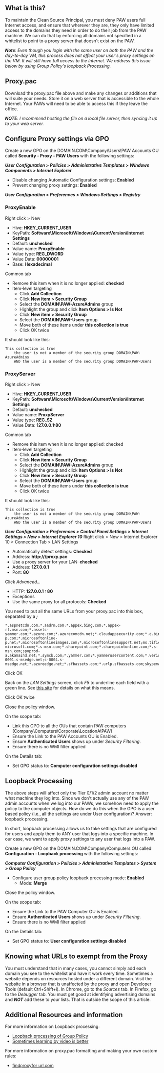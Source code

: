 ## What is this?
To maintain the Clean Source Principal, you must deny PAW users full Internet access, and ensure that wherever they are, they only have limited access to the domains they need in order to do their job from the PAW machine.  We can do that by enforcing all domains not specified in a whitelist to point to a proxy server that doesn't exist on the PAW.

***Note***: *Even though you login with the same user on both the PAW and the day-to-day VM, this process does not affect your user's proxy settings on the VM.  It will still have full access to the Internet.  We address this issue below by using Group Policy's loopback Processing.*

## Proxy.pac
Download the proxy.pac file above and make any changes or additions that will suite your needs.  Store it on a web server that is accessible to the whole Internet.  Your PAWs will need to be able to access this if they leave the office.

***NOTE***: *I recommend hosting the file on a local file server, then syncing it up to your web server.*

## Configure Proxy settings via GPO

Create a new GPO on the DOMAIN.COM\Company\Users\PAW Accounts OU called **Security - Proxy - PAW Users** with the following settings:

***User Configuration > Policies > Administrative Templates > Windows Components > Internet Explorer***
* Disable changing Automatic Configuration settings: **Enabled**
* Prevent changing proxy settings: **Enabled**

***User Configuration > Preferences > Windows Settings > Registry***

### ProxyEnable
Right click > New
* Hive: **HKEY_CURRENT_USER**
* KeyPath: **Software\Microsoft\Windows\CurrentVersion\Internet Settings**
* Default: **unchecked**
* Value name: **ProxyEnable**
* Value type: **REG_DWORD**
* Value Data: **00000001**
* Base: **Hexadecimal**

Common tab
* Remove this item when it is no longer applied: **checked**
* Item-level targeting
	* Click **Add Collection**
	* Click **New item > Security Group**
	* Select the **DOMAIN\PAW-AzureAdmins** group
	* Highlight the group and click **Item Options > Is Not**
	* Click **New item > Security Group**
	* Select the **DOMAIN\PAW-Users** group
	* Move both of these items under **this collection is true**
	* Click OK twice

It should look like this:
```
This collection is true
	the user is not a member of the security group DOMAIN\PAW-AzureAdmins
	AND the user is a member of the security group DOMAIN\PAW-Users
```

### ProxyServer
Right click > New
* Hive: **HKEY_CURRENT_USER**
* KeyPath: **Software\Microsoft\Windows\CurrentVersion\Internet Settings**
* Default: **unchecked**
* Value name: **ProxyServer**
* Value type: **REG_SZ**
* Value Data: **127.0.0.1:80**

Common tab
* Remove this item when it is no longer applied: checked
* Item-level targeting
	* Click **Add Collection**
	* Click **New item > Security Group**
	* Select the **DOMAIN\PAW-AzureAdmins** group
	* Highlight the group and click **Item Options > Is Not**
	* Click **New item > Security Group**
	* Select the **DOMAIN\PAW-Users** group
	* Move both of these items under **this collection is true**
	* Click OK twice

It should look like this:
```
This collection is true
	the user is not a member of the security group DOMAIN\PAW-AzureAdmins
	AND the user is a member of the security group DOMAIN\PAW-Users
```

***User Configuration > Preferences > Control Panel Settings > Internet Settings > New > Internet Explorer 10***
Right click > New > Internet Explorer 10 > Connection Tab > LAN Settings
* Automatically detect settings: **Checked**
* Address: **http://<your url>/proxy.pac**
* Use a proxy server for your LAN: **checked**
* Address: **127.0.0.1**
* Port: **80**

Click *Advanced...*
* HTTP: **127.0.0.1 : 80**
* Exceptions
* Use the same proxy for all protocols: **Checked**

You need to put all the same URLs from your proxy.pac into this box, separated by a ***;***

```
*.aspnetcdn.com;*.aadrm.com;*.appex.bing.com;*.appex-rf.msn.com;*.assets-yammer.com;*.azure.com;*.azurecomcdn.net;*.cloudappsecurity.com;*.c.bing.com;*.gfx.ms;*.live.com;*.live.net;*.lync.com;maodatafeedsservice.cloudapp.net;*.microsoft.com;*.microsoftonline.com;*.microsoftonline-p.com;*.microsoftonline-p.net;*.microsoftonlineimages.com;*.microsoftonlinesupport.net;ms.tific.com;*.msecnd.net;*.msedge.net;*.msft.net;*.msocdn.com;*.onenote.com;*.outlook.com;*.office365.com;*.office.com;*.office.net;*.onmicrosoft.com;partnerservices.getmicrosoftkey.com;*.passport.net;*.phonefactor.net;*.s-microsoft.com;*.s-msn.com;*.sharepoint.com;*.sharepointonline.com;*.s-msn.com;spoprod-a.akamaihd.net;*.symcb.com;*.yammer.com;*.yammerusercontent.com;*.verisign.com;*.windows.com;*.windows.net;*.windowsazure.com;*.windowsupdate.com;*.upwell.com;*.alliancehealth.com;*.ingrammed.com;ingrammedical.com;*.lync.com;*.cqd.lync.com;*.infra.lync.com;*.online.lync.com;*.resources.lync.com;*.config.skype.com;*.skypeforbusiness.com;*.pipe.aria.microsoft.com;config.edge.skype.com;pipe.skype.com;s-0001.s-msedge.net;s-0004.s-msedge.net;*.azureedge.net;*.sfbassets.com;*.urlp.sfbassets.com;skypemaprdsitus.trafficmanager.net;quicktips.skypeforbusiness.com;swx.cdn.skype.com;*.api.skype.com;*.users.storage.live.com;skypegraph.skype.com;*.broadcast.skype.com;broadcast.skype.com;browser.pipe.aria.microsoft.com;aka.ms;amp.azure.net;*.keydelivery.mediaservices.windows.net;*.msecnd.net;*.streaming.mediaservices.windows.net;ajax.aspnetcdn.com;mlccdn.blob.core.windows.net;crl.godaddy.com
```

Click OK

Back on the *LAN Settings* screen, click *F5* to underline each field with a green line.  See [this site](https://blogs.technet.microsoft.com/grouppolicy/2008/10/13/red-green-gp-preferences-doesnt-work-even-though-the-policy-applied-and-after-gpupdate-force/) for details on what this means.

Click OK twice

Close the policy window.

On the scope tab:
* Link this GPO to all the OUs that contain PAW computers (Company\Computers\Corporate\LocationA\PAW)
* Ensure the Link to the PAW Accounts OU is Enabled.
* Ensure **Authenticated Users** shows up under *Security Filtering*.
* Ensure there is no WMI filter applied

On the Details tab:
* Set GPO status to: **Computer configuration settings disabled**

## Loopback Processing

The above steps will affect only the Tier 0/1/2 admin account no matter what machine they log into.  Since we don't actually use any of the PAW admin accounts when we log into our PAWs, we somehow need to apply the policy to the computer objects.  How do we do this when the GPO is a user based policy (i.e., all the settings are under User configuration)?  Answer: loopback processing.

In short, loopback processing allows us to take settings that are configured for users and apply them to ANY user that logs into a specific machine.  In our case, we want to apply proxy settings to any user that logs into a PAW.

Create a new GPO on the DOMAIN.COM\Company\Computers OU called **Configuration - Loopback processing** with the following settings:

***Computer Configuration > Policies > Administrative Templates > System > Group Policy***
* Configure user group policy loopback processing mode: **Enabled**
	* Mode: **Merge**

Close the policy window.

On the scope tab:
* Ensure the Link to the PAW Computer OU is Enabled.
* Ensure **Authenticated Users** shows up under *Security Filtering*.
* Ensure there is no WMI filter applied

On the Details tab:
* Set GPO status to: **User configuration settings disabled**

## Knowing what URLs to exempt from the Proxy
You must understand that in many cases, you cannot simply add each domain you see to the whitelist and have it work every time.  Sometimes a website depends on resources hosted under a different domain.  Visit the website in a browser that is unaffected by the proxy and open Developer Tools (default Ctrl+Shift+i).  In Chrome, go to the *Sources* tab.  In Firefox, go to the *Debugger* tab.   You must get good at identifying advertising domains and ***NOT*** add these to your lists.  That is outside the scope of this article.  

## Additional Resources and information
For more information on Loopback processing:
* [Loopback processing of Group Policy](https://support.microsoft.com/en-us/help/231287/loopback-processing-of-group-policy)
* [Sometimes learning by video is better](https://www.youtube.com/watch?v=2bZGMtOCXN0)

For more information on proxy.pac formatting and making your own custom rules:
* [findproxyfor url.com](http://findproxyforurl.com/example-pac-file/)

